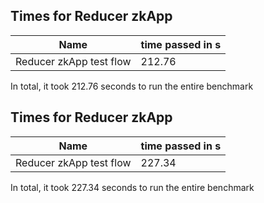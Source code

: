 ## Times for Reducer zkApp

| Name | time passed in s |
|---|---|
|Reducer zkApp test flow|212.76|

In total, it took 212.76 seconds to run the entire benchmark


## Times for Reducer zkApp

| Name | time passed in s |
|---|---|
|Reducer zkApp test flow|227.34|

In total, it took 227.34 seconds to run the entire benchmark


